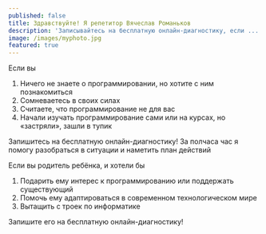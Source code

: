 ```yaml
---
published: false
title: Здравствуйте! Я репетитор Вячеслав Романьков
description: 'Записывайтесь на бесплатную онлайн-диагностику, если ...'
image: /images/myphoto.jpg
featured: true
---
```

Если вы

1. Ничего не знаете о программировании, но хотите с ним познакомиться
2. Сомневаетесь в своих силах
3. Считаете, что программирование не для вас
4. Начали изучать программирование сами или на курсах, но «застряли», зашли в тупик

Запишитесь на бесплатную онлайн-диагностику! За полчаса час я помогу разобраться в ситуации и наметить план действий

Если вы родитель ребёнка, и хотели бы
1. Подарить ему интерес к программированию или поддержать существующий
2. Помочь ему адаптироваться в современном технологическом мире
3. Вытащить с троек по информатике

Запишите его на бесплатную онлайн-диагностику!
